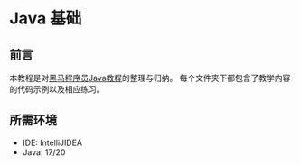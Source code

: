 # Java 基础   

## 前言  
本教程是对[黑马程序员Java教程](https://www.bilibili.com/video/BV17F411T7Ao/?spm_id_from=333.999.0.0&vd_source=ac7e5a2fd5e74fe67704686ec5c174d3)的整理与归纳。
每个文件夹下都包含了教学内容的代码示例以及相应练习。 

## 所需环境 
* IDE: IntelliJIDEA
* Java: 17/20  
